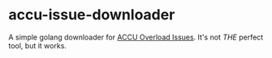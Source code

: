 # accu-issue-downloader
A simple golang downloader for [ACCU Overload Issues](http://accu.org/index.php/journal). It's not *THE* perfect tool, but it works.
